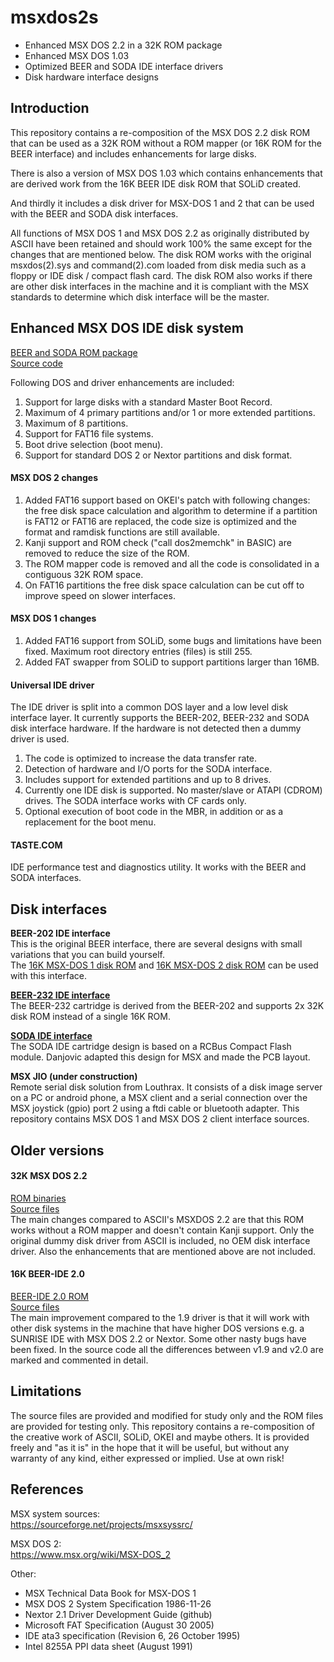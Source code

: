# msxdos2s
- Enhanced MSX DOS 2.2 in a 32K ROM package
- Enhanced MSX DOS 1.03
- Optimized BEER and SODA IDE interface drivers
- Disk hardware interface designs

## Introduction
This repository contains a re-composition of the MSX DOS 2.2 disk ROM that can be used as a 32K ROM without a ROM mapper (or 16K ROM for the BEER interface) and includes enhancements for large disks. 

There is also a version of MSX DOS 1.03 which contains enhancements that are derived work from the 16K BEER IDE disk ROM that SOLiD created.

And thirdly it includes a disk driver for MSX-DOS 1 and 2 that can be used with the BEER and SODA disk interfaces.

All functions of MSX DOS 1 and MSX DOS 2.2 as originally distributed by ASCII have been retained and should work 100% the same except for the changes that are mentioned below.
The disk ROM works with the original msxdos(2).sys and command(2).com loaded from disk media such as a floppy or IDE disk / compact flash card. 
The disk ROM also works if there are other disk interfaces in the machine and it is compliant with the MSX standards to determine which disk interface will be the master.

## Enhanced MSX DOS IDE disk system

[BEER and SODA ROM package](https://github.com/b3rendsh/msxdos2s/blob/main/rom/beer_and_soda.zip)  
[Source code](dev-32k/)  

Following DOS and driver enhancements are included:
1. Support for large disks with a standard Master Boot Record.
2. Maximum of 4 primary partitions and/or 1 or more extended partitions.
3. Maximum of 8 partitions.
4. Support for FAT16 file systems.
5. Boot drive selection (boot menu).
6. Support for standard DOS 2 or Nextor partitions and disk format.

#### MSX DOS 2 changes
1. Added FAT16 support based on OKEI's patch with following changes: the free disk space calculation and algorithm to determine if a partition is FAT12 or FAT16 are replaced, the code size is optimized and the format and ramdisk functions are still available.
2. Kanji support and ROM check ("call dos2memchk" in BASIC) are removed to reduce the size of the ROM.
3. The ROM mapper code is removed and all the code is consolidated in a contiguous 32K ROM space.
4. On FAT16 partitions the free disk space calculation can be cut off to improve speed on slower interfaces. 

#### MSX DOS 1 changes
1. Added FAT16 support from SOLiD, some bugs and limitations have been fixed. Maximum root directory entries (files) is still 255.
2. Added FAT swapper from SOLiD to support partitions larger than 16MB.

#### Universal IDE driver
The IDE driver is split into a common DOS layer and a low level disk interface layer. It currently supports the BEER-202, BEER-232 and SODA disk interface hardware. If the hardware is not detected then a dummy driver is used.
1. The code is optimized to increase the data transfer rate.
2. Detection of hardware and I/O ports for the SODA interface.
3. Includes support for extended partitions and up to 8 drives.
4. Currently one IDE disk is supported. No master/slave or ATAPI (CDROM) drives. The SODA interface works with CF cards only.
5. Optional execution of boot code in the MBR, in addition or as a replacement for the boot menu.

#### TASTE.COM
IDE performance test and diagnostics utility. It works with the BEER and SODA interfaces.

## Disk interfaces 
**BEER-202 IDE interface**  
This is the original BEER interface, there are several designs with small variations that you can build yourself.  
The [16K MSX-DOS 1 disk ROM](rom/) and [16K MSX-DOS 2 disk ROM](dev-16k/) can be used with this interface.  
  
[**BEER-232 IDE interface**](hardware/beer-232/)  
The BEER-232 cartridge is derived from the BEER-202 and supports 2x 32K disk ROM  instead of a  single 16K ROM.
  
[**SODA IDE interface**](https://github.com/Danjovic/Soda-IDE)  
The SODA IDE cartridge design is based on a RCBus Compact Flash module. Danjovic adapted this design for MSX and made the PCB layout.  
  
**MSX JIO (under construction)**  
Remote serial disk solution from Louthrax. It consists of a disk image server on a PC or android phone, a MSX client and a serial connection over the MSX joystick (gpio) port 2 using a ftdi cable or bluetooth adapter. This repository contains MSX DOS 1 and MSX DOS 2 client interface sources.

## Older versions

#### 32K MSX DOS 2.2
[ROM binaries](rom/)  
[Source files](mod-32k/)  
The main changes compared to ASCII's MSXDOS 2.2 are that this ROM works without a ROM mapper and doesn't contain Kanji support. Only the original dummy disk driver from ASCII is included, no OEM disk interface driver. Also the enhancements that are mentioned above are not included. 

#### 16K BEER-IDE 2.0
[BEER-IDE 2.0 ROM](https://github.com/b3rendsh/msxdos2s/blob/main/rom/BEER20_DISK.ROM)  
[Source files](mod-beer20/)  
The main improvement compared to the 1.9 driver is that it will work with other disk systems in the machine that have higher DOS versions e.g. a SUNRISE IDE with MSX DOS 2.2 or Nextor. Some other nasty bugs have been fixed. In the source code all the differences between v1.9 and v2.0 are marked and commented in detail.

## Limitations
The source files are provided and modified for study only and the ROM files are provided for testing only. This repository contains a re-composition of the creative work of ASCII, SOLiD, OKEI and maybe others. It is provided freely and "as it is" in the hope that it will be useful, but without any warranty of any kind, either expressed or implied. Use at own risk!  

## References
MSX system sources:  
https://sourceforge.net/projects/msxsyssrc/  
  
MSX DOS 2:  
https://www.msx.org/wiki/MSX-DOS_2  

Other:
- MSX Technical Data Book for MSX-DOS 1
- MSX DOS 2 System Specification 1986-11-26
- Nextor 2.1 Driver Development Guide (github)
- Microsoft FAT Specification (August 30 2005)
- IDE ata3 specification (Revision 6, 26 October 1995)
- Intel 8255A PPI data sheet (August 1991)


